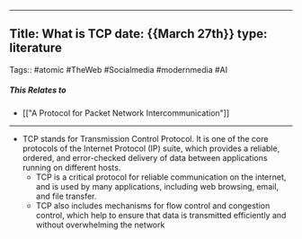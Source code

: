 
---
Title: What is TCP
date: {{March 27th}}
type: literature
---
Tags:: #atomic #TheWeb #Socialmedia #modernmedia #AI

##### This Relates to 
- [["A Protocol for Packet Network Intercommunication"]]
---
- TCP stands for Transmission Control Protocol. It is one of the core protocols of the Internet Protocol (IP) suite, which provides a reliable, ordered, and error-checked delivery of data between applications running on different hosts.
	- TCP is a critical protocol for reliable communication on the internet, and is used by many applications, including web browsing, email, and file transfer.
	- TCP also includes mechanisms for flow control and congestion control, which help to ensure that data is transmitted efficiently and without overwhelming the network
